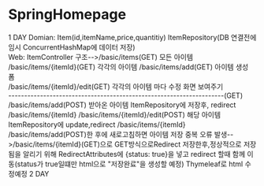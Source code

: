 # SpringHomepage
1 DAY
Domian: Item(id,itemName,price,quantitiy) ItemRepository(DB 연결전에 임시 ConcurrentHashMap에 데이터 저장)  
Web: ItemController
     구조-->/basic/items(GET) 모든 아이템 
            /basic/items/{itemId}(GET) 각각의 아이템 
            /basic/items/add(GET) 아이템 생성 폼                                     
            /basic/items/{itemId}/edit(GET) 각각의 아이템 마다 수정 화면 보여주기     
            --------------------------------------------------------------------(GET)
            /basic/items/add(POST) 받아온 아이템 ItemRepository에 저장후, redirect /basic/items/{itemId}
            /basic/items/{itemId}/edit(POST) 해당 아이템 ItemRepository에 update,redirect /basic/items/{itemId}
/basic/items/add(POST)한 후에 새로고침하면 아이템 저장 중복 오류 발생-->/basic/items/{itemId}(GET)으로 GET방식으로Redirect
저장한후,정상적으로 저장됨을 알리기 위해 RedirectAttributes에 {status: true}을 넣고 redirect 할때 함께 이동(status가 true일떄만 html으로 "저장완료"을 생성할 예정)
Thymeleaf로 html 수정예정
2 DAY

